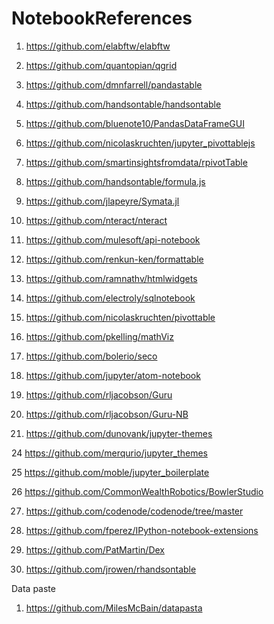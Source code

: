# NotebookReferences

1. https://github.com/elabftw/elabftw

2. https://github.com/quantopian/qgrid

3. https://github.com/dmnfarrell/pandastable

4. https://github.com/handsontable/handsontable

5. https://github.com/bluenote10/PandasDataFrameGUI

6. https://github.com/nicolaskruchten/jupyter_pivottablejs

7. https://github.com/smartinsightsfromdata/rpivotTable

8. https://github.com/handsontable/formula.js

9. https://github.com/jlapeyre/Symata.jl

10. https://github.com/nteract/nteract

11. https://github.com/mulesoft/api-notebook

12. https://github.com/renkun-ken/formattable

13. https://github.com/ramnathv/htmlwidgets

14. https://github.com/electroly/sqlnotebook

16. https://github.com/nicolaskruchten/pivottable

17. https://github.com/pkelling/mathViz

18. https://github.com/bolerio/seco

19. https://github.com/jupyter/atom-notebook

21. https://github.com/rljacobson/Guru

22. https://github.com/rljacobson/Guru-NB

23. https://github.com/dunovank/jupyter-themes

24 https://github.com/merqurio/jupyter_themes

25 https://github.com/moble/jupyter_boilerplate

26 https://github.com/CommonWealthRobotics/BowlerStudio

27. https://github.com/codenode/codenode/tree/master

28. https://github.com/fperez/IPython-notebook-extensions

29. https://github.com/PatMartin/Dex

30. https://github.com/jrowen/rhandsontable




Data paste

1. https://github.com/MilesMcBain/datapasta






